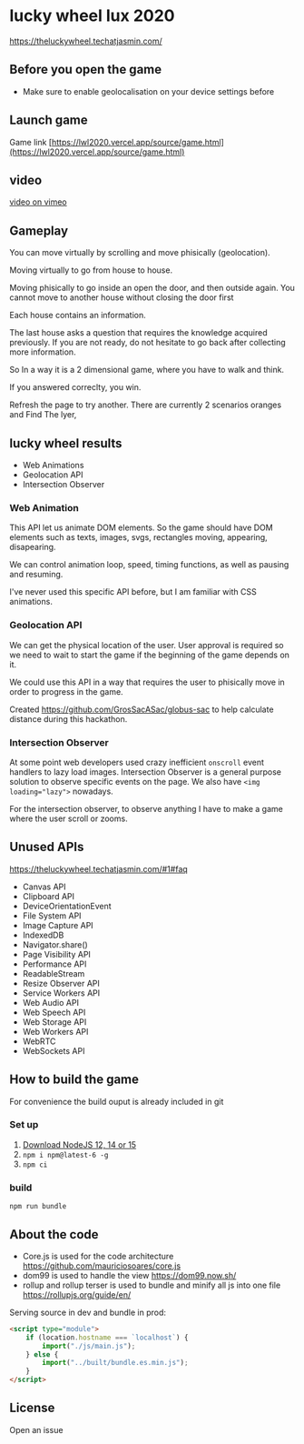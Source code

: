 # lucky wheel lux 2020

https://theluckywheel.techatjasmin.com/

## Before you open the game

 - Make sure to enable geolocalisation on your device settings before

## Launch game

Game link [https://lwl2020.vercel.app/source/game.html](https://lwl2020.vercel.app/source/game.html)

## video

[video on vimeo](https://vimeo.com/482251085)

## Gameplay

You can move virtually by scrolling and move phisically (geolocation).

Moving virtually to go from house to house.

Moving phisically to go inside an open the door, and then outside again. You cannot move to another house without closing the door first

Each house contains an information.

The last house asks a question that requires the knowledge acquired previously. If you are not ready, do not hesitate to go back after collecting more information.

So In a way it is a 2 dimensional game, where you have to walk and think.

If you answered correclty, you win.

Refresh the page to try another. There are currently 2 scenarios oranges and Find The lyer,

## lucky wheel results

 * Web Animations
 * Geolocation API
 * Intersection Observer


### Web Animation

This API let us animate DOM elements. So the game should have DOM elements such as texts, images, svgs, rectangles moving, appearing, disapearing.

We can control animation loop, speed, timing functions, as well as pausing and resuming.

I've never used this specific API before, but I am familiar with CSS animations.


### Geolocation API

We can get the physical location of the user. User approval is required so we need to wait to start the game if the beginning of the game depends on it.

We could use this API in a way that requires the user to phisically move in order to progress in the game.

Created https://github.com/GrosSacASac/globus-sac to help calculate distance during this hackathon.


### Intersection Observer

At some point web developers used crazy inefficient `onscroll` event handlers to lazy load images. Intersection Observer is a general purpose solution to observe specific events on the page. We also have `<img loading="lazy">` nowadays.

For the intersection observer, to observe anything I have to make a game where the user scroll or zooms.


## Unused APIs

https://theluckywheel.techatjasmin.com/#1#faq

 * Canvas API
 * Clipboard API
 * DeviceOrientationEvent
 * File System API
 * Image Capture API
 * IndexedDB
 * Navigator.share()
 * Page Visibility API
 * Performance API 
 * ReadableStream
 * Resize Observer API
 * Service Workers API
 * Web Audio API
 * Web Speech API
 * Web Storage API
 * Web Workers API
 * WebRTC
 * WebSockets API

## How to build the game

For convenience the build ouput is already included in git


### Set up

1. [Download NodeJS 12, 14 or 15](https://nodejs.org/en/)
2. `npm i npm@latest-6 -g`
3. `npm ci`


### build

`npm run bundle`


## About the code

 * Core.js is used for the code architecture https://github.com/mauriciosoares/core.js
 * dom99 is used to handle the view https://dom99.now.sh/
 * rollup and rollup terser is used to bundle and minify all js into one file https://rollupjs.org/guide/en/ 

Serving source in dev and bundle in prod:

```html
<script type="module">
    if (location.hostname === `localhost`) {
        import("./js/main.js");
    } else {
        import("../built/bundle.es.min.js");
    }
</script>
```

## License

Open an issue